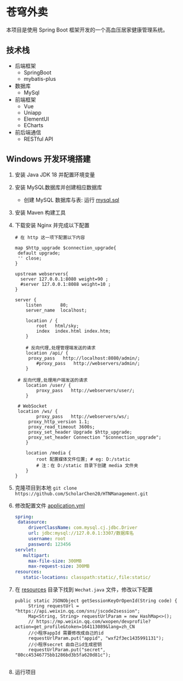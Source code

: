 # 苍穹外卖

本项目是使用 Spring Boot 框架开发的一个高血压居家健康管理系统。

## 技术栈

- 后端框架
  - SpringBoot
  - mybatis-plus
- 数据库
  - MySql
- 前端框架
  - Vue
  - Uniapp
  - ElementUI
  - ECharts
- 前后端通信
  - RESTful API

## Windows 开发环境搭建

1. 安装 Java JDK 18 并配置环境变量
2. 安装 MySQL数据库并创建相应数据库

   - 创建 MySQL 数据库与表: 运行 [mysql.sql](./db/mysql.sql)

3. 安装 Maven 构建工具
4. 下载安装 Nginx 并完成以下配置

   ```
   # 在 http 这一项下配置以下内容

   map $http_upgrade $connection_upgrade{
   	default upgrade;
   	'' close;
   }

   upstream webservers{
     server 127.0.0.1:8080 weight=90 ;
     #server 127.0.0.1:8088 weight=10 ;
   }

   server {
       listen       80;
       server_name  localhost;

       location / {
           root   html/sky;
           index  index.html index.htm;
       }

       # 反向代理,处理管理端发送的请求
       location /api/ {
   		proxy_pass   http://localhost:8080/admin/;
           #proxy_pass   http://webservers/admin/;
       }

   	# 反向代理,处理用户端发送的请求
       location /user/ {
           proxy_pass   http://webservers/user/;
       }

   	# WebSocket
   	location /ws/ {
           proxy_pass   http://webservers/ws/;
   		proxy_http_version 1.1;
   		proxy_read_timeout 3600s;
   		proxy_set_header Upgrade $http_upgrade;
   		proxy_set_header Connection "$connection_upgrade";
       }

       location /media {
           root 配置媒体文件位置; # eg: D:/static
           # 注：在 D:/static 目录下创建 media 文件夹
       }
   }
   ```

5. 克隆项目到本地 `git clone https://github.com/ScholarChen20/HTNManagement.git `
6. 修改配置文件 [application.yml](./sky-server/src/main/resources/application.yml)

   ```yml
   spring:
    datasource:
        driverClassName: com.mysql.cj.jdbc.Driver
        url: jdbc:mysql://127.0.0.1:3307/数据库名
        username: root
        password: 123456
   servlet:
      multipart:
        max-file-size: 300MB
        max-request-size: 300MB
   resources:
      static-locations: classpath:static/,file:static/
   
   ```

7. 在 [resources](./src/main/java/utils) 目录下找到 `Wechat.java` 文件，修改以下配置

   ```
   public static JSONObject getSessionKeyOrOpenId(String code) {
        String requestUrl = "https://api.weixin.qq.com/sns/jscode2session";
        Map<String, String> requestUrlParam = new HashMap<>();
        // https://mp.weixin.qq.com/wxopen/devprofile?action=get_profile&token=164113089&lang=zh_CN
        //小程序appId 需要修改成自己的id
        requestUrlParam.put("appid", "wxf2f3ec1435991131");
        //小程序secret 由自己id生成密钥
        requestUrlParam.put("secret", "80cc45346775bb1286bd3b5fa620d81c");
        
   ```

8. 运行项目
